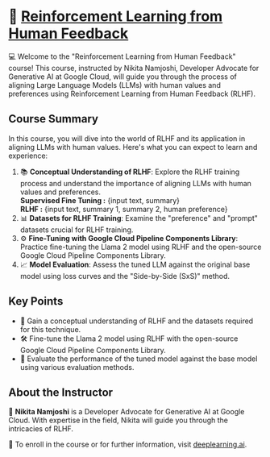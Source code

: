 # 🚀 [Reinforcement Learning from Human Feedback](https://www.deeplearning.ai/short-courses/reinforcement-learning-from-human-feedback/)

💻 Welcome to the "Reinforcement Learning from Human Feedback" course! This course, instructed by Nikita Namjoshi, Developer Advocate for Generative AI at Google Cloud, will guide you through the process of aligning Large Language Models (LLMs) with human values and preferences using Reinforcement Learning from Human Feedback (RLHF).

## Course Summary
In this course, you will dive into the world of RLHF and its application in aligning LLMs with human values. Here's what you can expect to learn and experience:

1. 📚 **Conceptual Understanding of RLHF**: Explore the RLHF training process and understand the importance of aligning LLMs with human values and preferences.<br />
    **Supervised Fine Tuning :** {input text, summary}<br />
    **RLHF :**                   {input text, summary 1, summary 2, human preference}
3. 📊 **Datasets for RLHF Training**: Examine the "preference" and "prompt" datasets crucial for RLHF training.
4. ⚙️ **Fine-Tuning with Google Cloud Pipeline Components Library**: Practice fine-tuning the Llama 2 model using RLHF and the open-source Google Cloud Pipeline Components Library.
5. 📈 **Model Evaluation**: Assess the tuned LLM against the original base model using loss curves and the "Side-by-Side (SxS)" method.

## Key Points
- 🔑 Gain a conceptual understanding of RLHF and the datasets required for this technique.
- 🛠 Fine-tune the Llama 2 model using RLHF with the open-source Google Cloud Pipeline Components Library.
- 🧐 Evaluate the performance of the tuned model against the base model using various evaluation methods.

## About the Instructor
🌟 **Nikita Namjoshi** is a Developer Advocate for Generative AI at Google Cloud. With expertise in the field, Nikita will guide you through the intricacies of RLHF.

🔗 To enroll in the course or for further information, visit [deeplearning.ai](https://www.deeplearning.ai/short-courses/).
